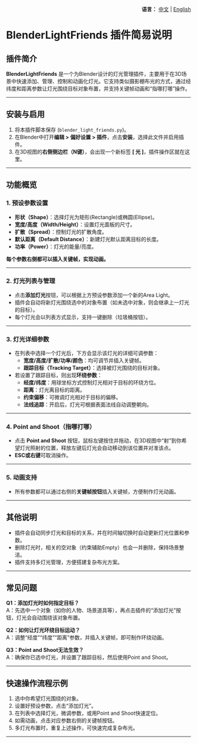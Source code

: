 <p align="right">
    <b>语言：</b> <a href="README.md">中文</a> | <a href="README_EN.md">English</a>
</p>

# BlenderLightFriends 插件简易说明

## 插件简介

**BlenderLightFriends** 是一个为Blender设计的灯光管理插件，主要用于在3D场景中快速添加、管理、控制和动画化灯光。它支持类似摄影棚布光的方式，通过经纬度和距离参数让灯光围绕目标对象布置，并支持关键帧动画和“指哪打哪”操作。

---

## 安装与启用

1. 将本插件脚本保存 (`blender_light_friends.py`)。
2. 在Blender中打开**编辑 > 偏好设置 > 插件**，点击**安装**，选择此文件并启用插件。
3. 在3D视图的**右侧侧边栏（N键）**，会出现一个新标签 **[ 光 ]**，插件操作区就在这里。

---

## 功能概览

### 1. 预设参数设置

- **形状（Shape）**：选择灯光为矩形(Rectangle)或椭圆(Ellipse)。
- **宽度/高度（Width/Height）**：设置灯光面板的尺寸。
- **扩散（Spread）**：控制灯光的扩散角度。
- **默认距离（Default Distance）**：新建灯光默认距离目标的长度。
- **功率（Power）**：灯光的能量/亮度。

**每个参数右侧都可以插入关键帧，实现动画。**

---

### 2. 灯光列表与管理

- 点击**添加灯光**按钮，可以根据上方预设参数添加一个新的Area Light。
- 插件会自动将新灯光围绕选中的对象布置（如未选中对象，则会继承上一灯光的目标）。
- 每个灯光会以列表方式显示，支持一键删除（垃圾桶按钮）。

---

### 3. 灯光详细参数

- 在列表中选择一个灯光后，下方会显示该灯光的详细可调参数：
  - **宽度/高度/扩散/功率/颜色**：均可调节并插入关键帧。
  - **跟踪目标（Tracking Target）**：选择被灯光围绕的目标对象。
- 若设置了跟踪目标，则出现**环绕参数**：
  - **经度/纬度**：用球坐标方式控制灯光相对于目标的环绕方位。
  - **距离**：灯光离目标的距离。
  - **约束偏移**：可微调灯光相对于目标的偏移。
  - **法线追踪**：开启后，灯光可根据表面法线自动调整朝向。

---

### 4. Point and Shoot（指哪打哪）

- 点击 **Point and Shoot** 按钮，鼠标左键按住并拖动，在3D视图中“射”到你希望灯光照射的位置，释放左键后灯光会自动移动到该位置并对准该点。
- **ESC或右键**可取消操作。

---

### 5. 动画支持

- 所有参数都可以通过右侧的**关键帧按钮**插入关键帧，方便制作灯光动画。

---

## 其他说明

- 插件会自动同步灯光和目标的关系，并在时间轴切换时自动更新灯光位置和参数。
- 删除灯光时，相关的空对象（约束辅助Empty）也会一并删除，保持场景整洁。
- 插件支持多灯光管理，方便搭建复杂布光方案。

---

## 常见问题

**Q1：添加灯光时如何指定目标？**  
A：先选中一个对象（如你的人物、场景道具等），再点击插件的“添加灯光”按钮，灯光会自动围绕该对象布置。

**Q2：如何让灯光环绕目标运动？**  
A：调整“经度”“纬度”“距离”参数，并插入关键帧，即可制作环绕动画。

**Q3：Point and Shoot无法生效？**  
A：确保你已选中灯光，并设置了跟踪目标，然后使用Point and Shoot。

---

## 快速操作流程示例

1. 选中你希望灯光围绕的对象。
2. 设置好预设参数，点击“添加灯光”。
3. 在列表中选择灯光，微调参数，或用Point and Shoot快速定位。
4. 如需动画，点击对应参数右侧的关键帧按钮。
5. 多灯光布置时，重复上述操作，可快速完成复杂布光。

---

